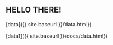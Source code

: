 

## HELLO THERE!

[data]({{ site.baseurl }}/data.html})

[data1]({{ site.baseurl }}/docs/data.html})
